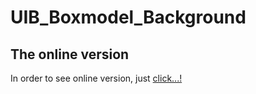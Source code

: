 # UIB_Boxmodel_Background

## The online version

In order to see online version, just [click...!](https://hsnakk.github.io/background_Image/)
